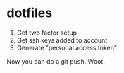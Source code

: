 # dotfiles

1) Get two factor setup
2) Get ssh keys added to account
3) Generate "personal access token"

Now you can do a git push.  Woot.
